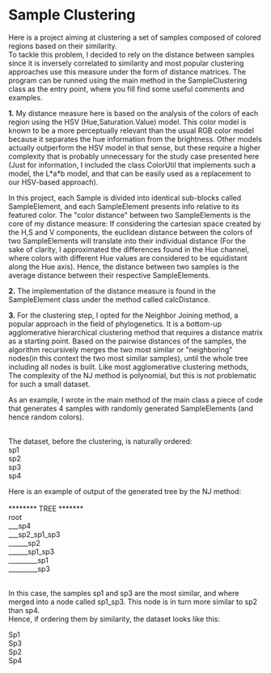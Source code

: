 <h1>Sample Clustering</h1>

<p>Here is a project aiming at clustering a set of samples composed of colored regions based on their similarity.<br/>
To tackle this problem, I decided to rely on the distance between samples since it is inversely correlated to similarity and
 most popular clustering approaches use this measure under the form of distance matrices.
 The program can be runned using the main method in the SampleClustering class as the entry point, where you fill find some useful comments and examples.</p>
 
<p><b>1.</b> My distance measure here is based on the analysis of the colors of each region using the HSV (Hue,Saturation.Value) model. This color model is 
known to be a more perceptually relevant than the usual RGB color model because it separates the hue information from the brightness.
Other models actually outperform the HSV model in that sense, but these require a higher complexity that is probably unnecessary for the study case presented here
(Just for information, I included the class ColorUtil that implements such a model, the L*a*b model, and that can be easily used as a replacement to our HSV-based approach).</p>

In this project, each Sample is divided into identical sub-blocks called SampleElement, and each SampleElement presents info relative to its featured color. 
The "color distance" between two SampleElements is the core of my distance measure: If considering the cartesian space created by the H,S and V components, 
the euclidean distance between the colors of two SampleElements will translate into their individual distance (For the sake of clarity, I approximated the 
differences found in the Hue channel, where colors with different Hue values are considered to be equidistant along the Hue axis).
Hence, the distance between two samples is the average distance between their respective SampleElements.
</p>
<p>
<b>2.</b> The implementation of the distance measure is found in the SampleElement class under the method called calcDistance. 
</p>
<p>
<b>3.</b> For the clustering step, I opted for the Neighbor Joining method, a popular approach in the field of phylogenetics. It is a bottom-up agglomerative hierarchical clustering method that requires a distance matrix as a starting point. Based on the pairwise distances of the samples, the algorithm recursively merges the two most similar or "neighboring" nodes(in this context the two most similar samples),
until the whole tree including all nodes is built.
Like most agglomerative clustering methods, The complexity of the NJ method is polynomial, but this is not problematic for such a small dataset. 
</p>
<p>
As an example, I wrote in the main method of the main class a piece of code that generates 4 samples with randomly generated SampleElements (and hence random colors).</p>
<br/>
The dataset, before the clustering, is naturally ordered:<br/>
sp1<br/>
sp2<br/>
sp3<br/>
sp4<br/>

Here is an example of output of the generated tree by the NJ method:<br/>
<br/>
******** TREE *******<br/>
root<br/>
___sp4<br/>
___sp2_sp1_sp3<br/>
______sp2<br/>
______sp1_sp3<br/>
_________sp1<br/>
_________sp3<br/>
<br/>
<p>In this case, the samples sp1 and sp3 are the most similar, and where merged into a node called sp1_sp3. This node is in turn more similar to sp2 than sp4.<br/>
Hence, if ordering them by similarity, the dataset looks like this:</P>
Sp1<br/>
Sp3<br/>
Sp2<br/>
Sp4<br/>



